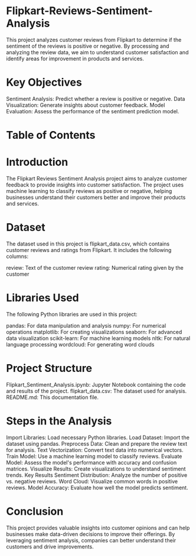 # Flipkart-Reviews-Sentiment-Analysis
This project analyzes customer reviews from Flipkart to determine if the sentiment of the reviews is positive or negative. By processing and analyzing the review data, we aim to understand customer satisfaction and identify areas for improvement in products and services.

# Key Objectives
Sentiment Analysis: Predict whether a review is positive or negative.
Data Visualization: Generate insights about customer feedback.
Model Evaluation: Assess the performance of the sentiment prediction model.

# Table of Contents

# Introduction
The Flipkart Reviews Sentiment Analysis project aims to analyze customer feedback to provide insights into customer satisfaction. The project uses machine learning to classify reviews as positive or negative, helping businesses understand their customers better and improve their products and services.

# Dataset
The dataset used in this project is flipkart_data.csv, which contains customer reviews and ratings from Flipkart. It includes the following columns:

review: Text of the customer review
rating: Numerical rating given by the customer
# Libraries Used
The following Python libraries are used in this project:

pandas: For data manipulation and analysis
numpy: For numerical operations
matplotlib: For creating visualizations
seaborn: For advanced data visualization
scikit-learn: For machine learning models
nltk: For natural language processing
wordcloud: For generating word clouds
# Project Structure
Flipkart_Sentiment_Analysis.ipynb: Jupyter Notebook containing the code and results of the project.
flipkart_data.csv: The dataset used for analysis.
README.md: This documentation file.

# Steps in the Analysis
Import Libraries: Load necessary Python libraries.
Load Dataset: Import the dataset using pandas.
Preprocess Data: Clean and prepare the review text for analysis.
Text Vectorization: Convert text data into numerical vectors.
Train Model: Use a machine learning model to classify reviews.
Evaluate Model: Assess the model's performance with accuracy and confusion matrices.
Visualize Results: Create visualizations to understand sentiment trends.
Key Results
Sentiment Distribution: Analyze the number of positive vs. negative reviews.
Word Cloud: Visualize common words in positive reviews.
Model Accuracy: Evaluate how well the model predicts sentiment.

# Conclusion
This project provides valuable insights into customer opinions and can help businesses make data-driven decisions to improve their offerings. By leveraging sentiment analysis, companies can better understand their customers and drive improvements.

